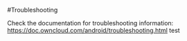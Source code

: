 #Troubleshooting

Check the documentation for troubleshooting information:
https://doc.owncloud.com/android/troubleshooting.html
test
